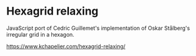 # Hexagrid relaxing

JavaScript port of Cedric Guillemet's implementation of Oskar Stålberg's irregular grid in a hexagon.

https://www.kchapelier.com/hexagrid-relaxing/